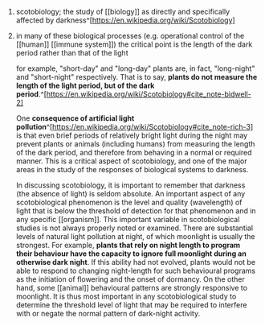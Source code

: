 1. scotobiology; the study of [[biology]] as directly and specifically affected by darkness^[https://en.wikipedia.org/wiki/Scotobiology]
2. in many of these biological processes (e.g. operational control of the [[human]] [[immune system]]) the critical point is the length of the dark period rather than that of the light
   
   for example, "short-day" and "long-day" plants are, in fact, "long-night" and "short-night" respectively. That is to say, **plants do not measure the length of the light period, but of the dark period**.^[https://en.wikipedia.org/wiki/Scotobiology#cite_note-bidwell-2]
   
   One **consequence of artificial light pollution**^[https://en.wikipedia.org/wiki/Scotobiology#cite_note-rich-3] is that even brief periods of relatively bright light during the night may prevent plants or animals (including humans) from measuring the length of the dark period, and therefore from behaving in a normal or required manner. This is a critical aspect of scotobiology, and one of the major areas in the study of the responses of biological systems to darkness.
   
   In discussing scotobiology, it is important to remember that darkness (the absence of light) is seldom absolute. An important aspect of any scotobiological phenomenon is the level and quality (wavelength) of light that is below the threshold of detection for that phenomenon and in any specific [[organism]]. This important variable in scotobiological studies is not always properly noted or examined. There are substantial levels of natural light pollution at night, of which moonlight is usually the strongest. For example, **plants that rely on night length to program their behaviour have the capacity to ignore full moonlight during an otherwise dark night**. If this ability had not evolved, plants would not be able to respond to changing night-length for such behavioural programs as the initiation of flowering and the onset of dormancy. On the other hand, some [[animal]] behavioural patterns are strongly responsive to moonlight. It is thus most important in any scotobiological study to determine the threshold level of light that may be required to interfere with or negate the normal pattern of dark-night activity.